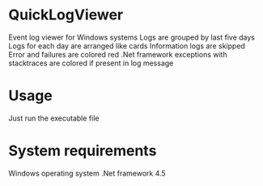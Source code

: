 # QuickLogViewer
Event log viewer for Windows systems
Logs are grouped by last five days
Logs for each day are arranged like cards
Information logs are skipped
Error and failures are colored red
.Net framework exceptions with stacktraces are colored if present in log message

# Usage
Just run the executable file

# System requirements
Windows operating system
.Net framework 4.5

